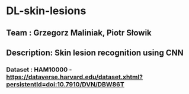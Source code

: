 # DL-skin-lesions

## Team : Grzegorz Maliniak, Piotr Słowik
## Description: Skin lesion recognition using CNN 
### Dataset : HAM10000 - https://dataverse.harvard.edu/dataset.xhtml?persistentId=doi:10.7910/DVN/DBW86T
